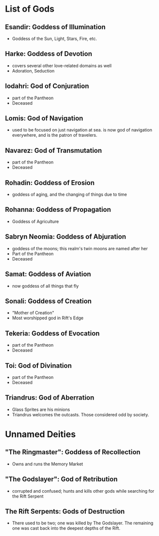 # List of Gods

## Esandir: Goddess of Illumination 
 - Goddess of the Sun, Light, Stars, Fire, etc.

## Harke: Goddess of Devotion
 - covers several other love-related domains as well
  - Adoration, Seduction

## Iodahri: God of Conjuration
 - part of the Pantheon 
 - Deceased

## Lomis: God of Navigation 
 - used to be focused on just navigation at sea. is now god of navigation everywhere, and is the patron of travelers.

## Navarez: God of Transmutation
 - part of the Pantheon
 - Deceased

## Rohadin: Goddess of Erosion 
 - goddess of aging, and the changing of things due to time

## Rohanna: Goddess of Propagation
 - Goddess of Agriculture 

## Sabryn Neomia: Goddess of Abjuration
 - goddess of the moons; this realm's twin moons are named after her
 - Part of the Pantheon
 - Deceased

## Samat: Goddess of Aviation 
 - now goddess of all things that fly

## Sonali: Goddess of Creation 
 - "Mother of Creation"
 - Most worshipped god in Rift's Edge

## Tekeria: Goddess of Evocation
 - part of the Pantheon
 - Deceased

## Toi: God of Divination
 - part of the Pantheon
 - Deceased 

## Triandrus: God of Aberration 
 - Glass Sprites are his minions
 - Triandrus welcomes the outcasts. Those considered odd by society.




# Unnamed Deities

## "The Ringmaster": Goddess of Recollection 
 - Owns and runs the Memory Market

## "The Godslayer": God of Retribution 
 - corrupted and confused; hunts and kills other gods while searching for the Rift Serpent 
## The Rift Serpents: Gods of Destruction 
 - There used to be two; one was killed by The Godslayer. The remaining one was cast back into the deepest depths of the Rift.
